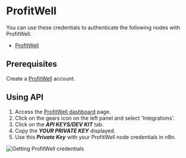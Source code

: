 # ProfitWell

You can use these credentials to authenticate the following nodes with ProfitWell.
- [ProfitWell](/workflow/integrations/nodes/n8n-nodes-base.profitWell/)

## Prerequisites

Create a [ProfitWell](https://www.profitwell.com/) account.

## Using API

1. Access the [ProfitWell dashboard](https://www2.profitwell.com/app/dashboard) page.
2. Click on the gears icon on the left panel and select 'Integrations'.
3. Click on the ***API KEYS/DEV KIT*** tab.
4. Copy the ***YOUR PRIVATE KEY*** displayed.
5. Use this ***Private Key*** with your ProfitWell node credentials in n8n.

![Getting ProfitWell credentials](/_images/integrations/credentials/profitwell/using-api.gif)
